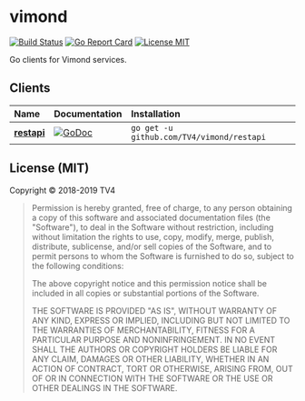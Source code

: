 # vimond

[![Build Status](https://travis-ci.com/TV4/vimond.svg?branch=master)](https://travis-ci.com/TV4/vimond)
[![Go Report Card](https://goreportcard.com/badge/github.com/TV4/vimond)](https://goreportcard.com/report/github.com/TV4/vimond)
[![License MIT](https://img.shields.io/badge/license-MIT-lightgrey.svg?style=flat)](https://github.com/TV4/vimond#license-mit)

Go clients for Vimond services.

## Clients

Name | Documentation   | Installation
:--- | :-------------- | :-----------
**[restapi](restapi)** | [![GoDoc](https://img.shields.io/badge/godoc-reference-blue.svg?style=flat)](https://godoc.org/github.com/TV4/vimond/restapi) | `go get -u github.com/TV4/vimond/restapi`

## License (MIT)

Copyright © 2018-2019 TV4

> Permission is hereby granted, free of charge, to any person obtaining
> a copy of this software and associated documentation files (the "Software"),
> to deal in the Software without restriction, including without limitation
> the rights to use, copy, modify, merge, publish, distribute, sublicense,
> and/or sell copies of the Software, and to permit persons to whom the
> Software is furnished to do so, subject to the following conditions:
>
> The above copyright notice and this permission notice shall be included
> in all copies or substantial portions of the Software.
>
> THE SOFTWARE IS PROVIDED "AS IS", WITHOUT WARRANTY OF ANY KIND,
> EXPRESS OR IMPLIED, INCLUDING BUT NOT LIMITED TO THE WARRANTIES
> OF MERCHANTABILITY, FITNESS FOR A PARTICULAR PURPOSE AND NONINFRINGEMENT.
> IN NO EVENT SHALL THE AUTHORS OR COPYRIGHT HOLDERS BE LIABLE FOR ANY CLAIM,
> DAMAGES OR OTHER LIABILITY, WHETHER IN AN ACTION OF CONTRACT,
> TORT OR OTHERWISE, ARISING FROM, OUT OF OR IN CONNECTION WITH THE SOFTWARE
> OR THE USE OR OTHER DEALINGS IN THE SOFTWARE.
